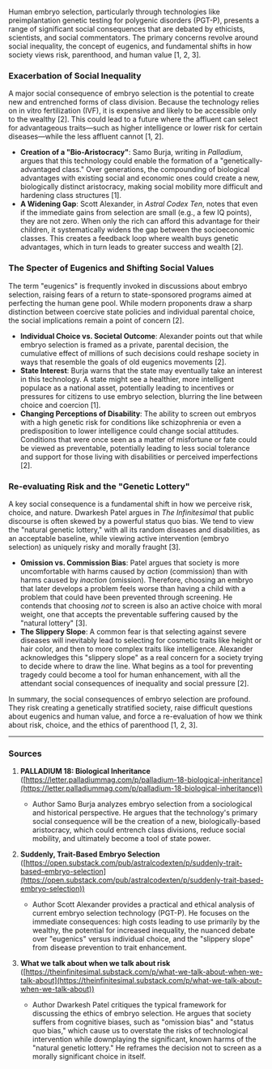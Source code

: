 Human embryo selection, particularly through technologies like preimplantation genetic testing for polygenic disorders (PGT-P), presents a range of significant social consequences that are debated by ethicists, scientists, and social commentators. The primary concerns revolve around social inequality, the concept of eugenics, and fundamental shifts in how society views risk, parenthood, and human value [1, 2, 3].

### Exacerbation of Social Inequality
A major social consequence of embryo selection is the potential to create new and entrenched forms of class division. Because the technology relies on in vitro fertilization (IVF), it is expensive and likely to be accessible only to the wealthy [2]. This could lead to a future where the affluent can select for advantageous traits—such as higher intelligence or lower risk for certain diseases—while the less affluent cannot [1, 2].

*   **Creation of a "Bio-Aristocracy"**: Samo Burja, writing in *Palladium*, argues that this technology could enable the formation of a "genetically-advantaged class." Over generations, the compounding of biological advantages with existing social and economic ones could create a new, biologically distinct aristocracy, making social mobility more difficult and hardening class structures [1].
*   **A Widening Gap**: Scott Alexander, in *Astral Codex Ten*, notes that even if the immediate gains from selection are small (e.g., a few IQ points), they are not zero. When only the rich can afford this advantage for their children, it systematically widens the gap between the socioeconomic classes. This creates a feedback loop where wealth buys genetic advantages, which in turn leads to greater success and wealth [2].

### The Specter of Eugenics and Shifting Social Values
The term "eugenics" is frequently invoked in discussions about embryo selection, raising fears of a return to state-sponsored programs aimed at perfecting the human gene pool. While modern proponents draw a sharp distinction between coercive state policies and individual parental choice, the social implications remain a point of concern [2].

*   **Individual Choice vs. Societal Outcome**: Alexander points out that while embryo selection is framed as a private, parental decision, the cumulative effect of millions of such decisions could reshape society in ways that resemble the goals of old eugenics movements [2].
*   **State Interest**: Burja warns that the state may eventually take an interest in this technology. A state might see a healthier, more intelligent populace as a national asset, potentially leading to incentives or pressures for citizens to use embryo selection, blurring the line between choice and coercion [1].
*   **Changing Perceptions of Disability**: The ability to screen out embryos with a high genetic risk for conditions like schizophrenia or even a predisposition to lower intelligence could change social attitudes. Conditions that were once seen as a matter of misfortune or fate could be viewed as preventable, potentially leading to less social tolerance and support for those living with disabilities or perceived imperfections [2].

### Re-evaluating Risk and the "Genetic Lottery"
A key social consequence is a fundamental shift in how we perceive risk, choice, and nature. Dwarkesh Patel argues in *The Infinitesimal* that public discourse is often skewed by a powerful status quo bias. We tend to view the "natural genetic lottery," with all its random diseases and disabilities, as an acceptable baseline, while viewing active intervention (embryo selection) as uniquely risky and morally fraught [3].

*   **Omission vs. Commission Bias**: Patel argues that society is more uncomfortable with harms caused by *action* (commission) than with harms caused by *inaction* (omission). Therefore, choosing an embryo that later develops a problem feels worse than having a child with a problem that could have been prevented through screening. He contends that choosing *not* to screen is also an active choice with moral weight, one that accepts the preventable suffering caused by the "natural lottery" [3].
*   **The Slippery Slope**: A common fear is that selecting against severe diseases will inevitably lead to selecting for cosmetic traits like height or hair color, and then to more complex traits like intelligence. Alexander acknowledges this "slippery slope" as a real concern for a society trying to decide where to draw the line. What begins as a tool for preventing tragedy could become a tool for human enhancement, with all the attendant social consequences of inequality and social pressure [2].

In summary, the social consequences of embryo selection are profound. They risk creating a genetically stratified society, raise difficult questions about eugenics and human value, and force a re-evaluation of how we think about risk, choice, and the ethics of parenthood [1, 2, 3].

***

### Sources

1.  **PALLADIUM 18: Biological Inheritance** ([https://letter.palladiummag.com/p/palladium-18-biological-inheritance](https://letter.palladiummag.com/p/palladium-18-biological-inheritance))
    *   Author Samo Burja analyzes embryo selection from a sociological and historical perspective. He argues that the technology's primary social consequence will be the creation of a new, biologically-based aristocracy, which could entrench class divisions, reduce social mobility, and ultimately become a tool of state power.

2.  **Suddenly, Trait-Based Embryo Selection** ([https://open.substack.com/pub/astralcodexten/p/suddenly-trait-based-embryo-selection](https://open.substack.com/pub/astralcodexten/p/suddenly-trait-based-embryo-selection))
    *   Author Scott Alexander provides a practical and ethical analysis of current embryo selection technology (PGT-P). He focuses on the immediate consequences: high costs leading to use primarily by the wealthy, the potential for increased inequality, the nuanced debate over "eugenics" versus individual choice, and the "slippery slope" from disease prevention to trait enhancement.

3.  **What we talk about when we talk about risk** ([https://theinfinitesimal.substack.com/p/what-we-talk-about-when-we-talk-about](https://theinfinitesimal.substack.com/p/what-we-talk-about-when-we-talk-about))
    *   Author Dwarkesh Patel critiques the typical framework for discussing the ethics of embryo selection. He argues that society suffers from cognitive biases, such as "omission bias" and "status quo bias," which cause us to overstate the risks of technological intervention while downplaying the significant, known harms of the "natural genetic lottery." He reframes the decision not to screen as a morally significant choice in itself.